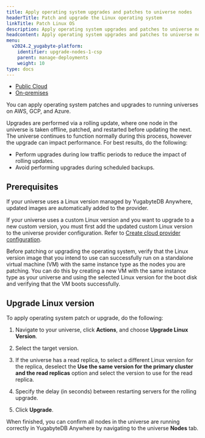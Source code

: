 ```yaml
---
title: Apply operating system upgrades and patches to universe nodes
headerTitle: Patch and upgrade the Linux operating system
linkTitle: Patch Linux OS
description: Apply operating system upgrades and patches to universe nodes.
headcontent: Apply operating system upgrades and patches to universe nodes
menu:
  v2024.2_yugabyte-platform:
    identifier: upgrade-nodes-1-csp
    parent: manage-deployments
    weight: 10
type: docs
---
```


<ul class="nav nav-tabs-alt nav-tabs-yb">
  <li >
    <a href="../upgrade-nodes-csp/" class="nav-link active">
      <i class="fa-solid fa-cloud"></i>
      Public Cloud
    </a>
  </li>

  <li >
    <a href="../upgrade-nodes/" class="nav-link">
      <i class="fa-solid fa-building"></i>
      On-premises
    </a>
  </li>

<!--  <li>
    <a href="../kubernetes/" class="nav-link">
      <i class="fa-regular fa-dharmachakra" aria-hidden="true"></i>
      Kubernetes
    </a>
  </li>
-->
</ul>

You can apply operating system patches and upgrades to running universes on AWS, GCP, and Azure.

Upgrades are performed via a rolling update, where one node in the universe is taken offline, patched, and restarted before updating the next. The universe continues to function normally during this process, however the upgrade can impact performance. For best results, do the following:

- Perform upgrades during low traffic periods to reduce the impact of rolling updates.
- Avoid performing upgrades during scheduled backups.

## Prerequisites

If your universe uses a Linux version managed by YugabyteDB Anywhere, updated images are automatically added to the provider.

If your universe uses a custom Linux version and you want to upgrade to a new custom version, you must first add the updated custom Linux version to the universe provider configuration. Refer to [Create cloud provider configuration](../../configure-yugabyte-platform/aws/).

Before patching or upgrading the operating system, verify that the Linux version image that you intend to use can successfully run on a standalone virtual machine (VM) with the same instance type as the nodes you are patching. You can do this by creating a new VM with the same instance type as your universe and using the selected Linux version for the boot disk and verifying that the VM boots successfully.

## Upgrade Linux version

To apply operating system patch or upgrade, do the following:

1. Navigate to your universe, click **Actions**, and choose **Upgrade Linux Version**.

1. Select the target version.

1. If the universe has a read replica, to select a different Linux version for the replica, deselect the **Use the same version for the primary cluster and the read replicas** option and select the version to use for the read replica.

1. Specify the delay (in seconds) between restarting servers for the rolling upgrade.
1. Click **Upgrade**.

When finished, you can confirm all nodes in the universe are running correctly in YugabyteDB Anywhere by navigating to the universe **Nodes** tab.
